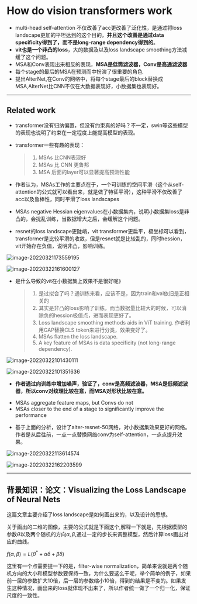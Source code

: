 #  How do vision transformers work

* multi-head self-attention 不仅改善了acc更改善了泛化性，是通过将loss landscape更加的平坦达到的这个目的，**并且这个改善是通过data specificity得到了，而不是long-range dependency得到的**。
* **vit也是一个非凸的loss**，大的数据及以及loss landscape smoothing方法减缓了这个问题。
* MSA和Conv表现出来相反的表现，**MSA是低筒滤波器，Conv是高通滤波器**
* 每个stage的最后的MSA在预测而中扮演了很重要的角色
* 提出AlterNet,在Conv的网络中，将每个stage最后的block替换成MSA,AlterNet比CNN不仅在大数据表现好，小数据集也表现好。

---

## Related work

- transformer没有归纳偏置，但没有约束真的好吗？不一定，swin等这些模型的表现也说明了约束在一定程度上能提高模型的表现。

- transformer一些有趣的表现：

  > 1. MSAs 比CNN表现好
  > 2. MSAs 比 CNN 更鲁邦
  > 3. MSA 后面的layer可以显著提高预测性能

- 作者认为，MSAs工作的主要点在于，一个可训练的空间平滑（这个从self-attention的公式就可以看出来，就是做了特征平滑），这种平滑不仅改善了acc以及鲁棒性，同时平滑了loss landscapes

- MSAs negative Hessian eigenvalues在小数据集内，说明小数据集loss是非凸的，会扰乱训练，当数据增大之后，会缓解这个问题。

- resnet的loss landscape更陡峭，vit transformer更扁平，极坐标可以看到，transformer是比较平滑的收敛，但是resnet就是比较乱的，同时hession，vit开始存在负值，说明非凸，影响训练。

![image-20220321173559195](..\..\images\image-20220321173559195.png)



![image-20220322161600127](..\..\images\image-20220322161600127.png)



* 是什么导致的vit在小数据集上效果不是很好呢》

  > 1. 是过拟合了吗？通训练来看，应该不是，因为train和val依旧是正相关的
  > 2. 其实是非凸的loss影响了训练，而当数据量比较大的时候，可以消除负的hession极值点，进而表现更好了。
  > 3. Loss landscape smoothing methods aids in ViT training.  作者利用GAP替换CLS token来进行分类，效果变好了。
  > 4. MSAs flatten the loss landscape.
  > 5. A key feature of MSAs is data specificity (not long-range dependency).



![image-20220322101430111](..\..\images\image-20220322101430111.png)

![image-20220322101351636](..\..\images\image-20220322101351636.png)

* **作者通过向训练中增加噪声，验证了，conv是高频滤波器，MSA是低频滤波器，所以conv对纹理比较在意，而MSA对形状比较在意。**

- MSAs aggregate feature maps, but Convs do not
-  MSAs closer to the end of a stage to significantly improve the performance



* 基于上面的分析，设计了alter-resnet-50网络，对小数据集效果更好的网络。作者是从后往前，一点一点替换网络conv为self-attention，一点点提升效果。

![image-20220322113614574](..\..\images\image-20220322113614574.png)

![image-20220322162203599](..\..\images\image-20220322162203599.png)

---

## 背景知识：论文：Visualizing the Loss Landscape of Neural Nets

这篇文章主要介绍了loss landscape是如何画出来的，以及设计的思想。

关于画出的二维的图像，主要的公式就是下面这个,解释一下就是，先根据模型的参数$\theta$以及两个随机的方向$\alpha,\beta$,通过一定的步长来调整模型，然后计算loss画出对应的曲线。

$f(\alpha,\beta)=L(\theta^*+\alpha\delta + \beta\delta)$

这里有一个点需要提一下的是，filter-wise normalization，简单来说就是两个随机方向的大小和模型参数要保持一致，为什么要这么干呢，举个简单的例子，如果前一层的参数扩大10倍，后一层的参数缩小10倍，得到的结果是不变的。如果发生这种情况，画出来的loss就体现不出来了，所以作者统一做了一个归一化，保证尺度的一致性。